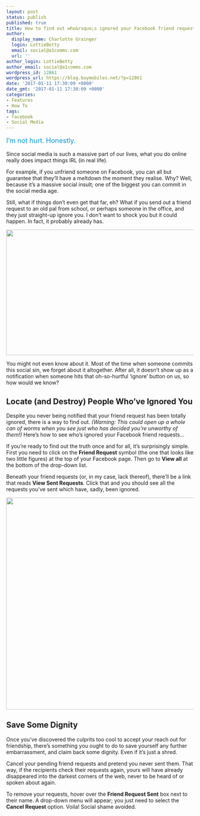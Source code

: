 ```yaml
---
layout: post
status: publish
published: true
title: How to find out who&rsquo;s ignored your Facebook friend requests
author:
  display_name: Charlotte Grainger
  login: LottieBetty
  email: social@a1comms.com
  url: ''
author_login: LottieBetty
author_email: social@a1comms.com
wordpress_id: 12861
wordpress_url: https://blog.buymobiles.net/?p=12861
date: '2017-01-11 17:30:09 +0000'
date_gmt: '2017-01-11 17:30:09 +0000'
categories:
- Features
- How To
tags:
- facebook
- Social Media
---
```

<p><span class="postStandFirst" style="color: #0896d5; line-height: 26px; font-size: 18px;">I&rsquo;m not hurt. Honestly.</span></p>
<p>Since social media is such a massive part of our lives, what you do online really does impact things IRL (in real life).</p>
<p>For example, if you unfriend someone on Facebook, you can all but guarantee that they&rsquo;ll have a meltdown the moment they realise. Why? Well, because it&rsquo;s a massive social insult; one of the biggest you can commit in the social media age.</p>
<p>Still, what if things don&rsquo;t even get that far, eh? What if you send out a friend request to an old pal from school, or perhaps someone in the office, and they just straight-up ignore you. I don&rsquo;t want to shock you but it could happen. In fact, it probably already has.</p>
<p><img class="aligncenter size-full wp-image-12863" src="https://a1comms-blog-buymobiles.storage.googleapis.com/2017/01/tom-brady-left-hanging-high-five.gif" alt="" width="600" height="338" /></p>
<p>You might not even know about it. Most of the time when someone commits this social sin, we forget about it altogether. After all, it doesn&rsquo;t show up as a notification when someone hits that oh-so-hurtful &lsquo;ignore&rsquo; button on us, so how would we know?</p>
<h2>Locate (and Destroy) People Who&rsquo;ve Ignored You</h2>
<p>Despite you never being notified that your friend request has been totally ignored, there is a way to find out. <em>(Warning: This could open up a whole can of worms when you see just who has decided you&rsquo;re unworthy of them!) </em>Here&rsquo;s how to see who&rsquo;s ignored your Facebook friend requests&hellip;</p>
<p>If you&rsquo;re ready to find out the truth once and for all, it&rsquo;s surprisingly simple. First you need to click on the <strong>Friend Reques</strong><strong>t</strong> symbol (the one that looks like two little figures) at the top of your Facebook page. Then go to <strong>View all</strong> at the bottom of the drop-down list.</p>
<p>Beneath your friend requests (or, in my case, lack thereof), there&rsquo;ll be a link that reads <strong>View Sent Requests</strong>. Click that and you should see all the requests you&rsquo;ve sent which have, sadly, been ignored.</p>
<p><img class="aligncenter size-full wp-image-12864" src="https://a1comms-blog-buymobiles.storage.googleapis.com/2017/01/im-not-hurt-meme.jpg" alt="" width="1015" height="570" /></p>
<h2>Save Some Dignity</h2>
<p>Once you&rsquo;ve discovered the culprits too cool to accept your reach out for friendship, there&rsquo;s something you ought to do to save yourself any further embarrassment, and claim back some dignity. Even if it&rsquo;s just a shred.</p>
<p>Cancel your pending friend requests and pretend you never sent them. That way, if the recipients check their requests again, yours will have already disappeared into the darkest corners of the web, never to be heard of or spoken about again.</p>
<p>To remove your requests, hover over the <strong>Friend Request Sent</strong> box next to their name. A drop-down menu will appear; you just need to select the <strong>Cancel Request</strong> option. Voila! Social shame avoided.</p>
